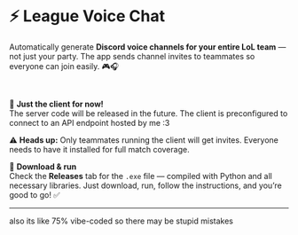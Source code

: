 # ⚡ League Voice Chat

Automatically generate **Discord voice channels for your entire LoL team** — not just your party. The app sends channel invites to teammates so everyone can join easily. 🎮🎧

<br>

🚀 **Just the client for now!**  
The server code will be released in the future. The client is preconfigured to connect to an API endpoint hosted by me :3

⚠️ **Heads up:** Only teammates running the client will get invites. Everyone needs to have it installed for full match coverage.
<br>

💾 **Download & run**  
Check the **Releases** tab for the `.exe` file — compiled with Python and all necessary libraries. Just download, run, follow the instructions, and you’re good to go! ✅
****

also its like 75% vibe-coded so there may be stupid mistakes
